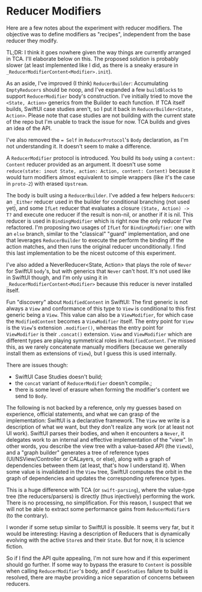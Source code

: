 # Reducer Modifiers

Here are a few notes about the experiment with reducer modifiers. The objective was to define modifiers as "recipes", independent from the base reducer they modify.

TL;DR: I think it goes nowhere given the way things are currently arranged in TCA. I'll elaborate below on this. The proposed solution is probably slower (at least implemented like I did, as there is a sneaky erasure in `_ReducerModifierContent<Modifier>.init`).

As an aside, I've improved (I think) `ReducerBuilder`: Accumulating `EmptyReducers` should be noop, and I've expanded a few `buildBlock`s to support `ReducerModifier` body's construction. I've initially tried to move the `<State, Action>` generics from the Builder to each function. If TCA itself builds, SwiftUI case studies aren't, so I put it back in `ReducerBuilder<State, Action>`. Please note that case studies are not building with the current state of the repo but I'm unable to track the issue for now. TCA builds and gives an idea of the API.

I've also removed the `= Self` in `ReducerProtocol`'s `Body` declaration, as I'm not understanding it. It doesn't seem to make a difference.

A `ReducerModifier` protocol is introduced. You build its `body` using a `content: Content` reducer provided as an argument. It doesn't use some `reduce(state: inout State, action: Action, content: Content)` because it would turn modifiers almost equivalent to simple wrappers (like it's the case in `proto-2`) with erased `Upstream`.

The body is built using a `ReducerBuilder`. I've added a few helpers `Reducer`s: an `_Either` reducer used in the builder for conditional branching (not used yet), and some `IfLet` reducer that evaluates a closure `(State, Action) -> T?` and execute one reducer if the result is non-nil, or another if it is nil. This reducer is used in `BindingModifier` which is right now the only reducer I've refactored. I'm proposing two usages of `IfLet` for `BindingModifier`: one with an `else` branch, similar to the "classical" "guard" implementation, and one that leverages `ReducerBuilder` to execute the perform the binding iff the action matches, and then runs the original reducer unconditionally. I find this last implementation to be the nicest outcome of this experiment.

I've also added a NeverReducer<State, Action> that plays the role of `Never` for SwiftUI `body`'s, but with generics that `Never` can't host. It's not used like in SwiftUI though, and I'm only using it in `_ReducerModifierContent<Modifier>` because this reducer is never installed itself.

Fun "discovery" about `ModifiedContent` in SwiftUI: The first generic is not always a `View` and conformance of this type to `View` is conditional to this first generic being a `View`. This value can also be a `ViewModifier`, for which case the `ModifiedContent` becomes a `ViewModifier` itself. The entry point for `View` is the `View`'s extension `.modifier()`, whereas the entry point for `ViewModifier` is their `.concat()` extension. `View` and `ViewModifier` which are different types are playing symmetrical roles in `ModifiedContent`. I've missed this, as we rarely concatenate manually modifiers (because we generally install them as extensions of `View`), but I guess this is used internally.


There are issues though:
- SwiftUI Case Studies doesn't build;
- the `concat` variant of `ReducerModifier` doesn't compile.;
- there is some level of erasure when forming the modifier's content we send to `Body`.

The following is not backed by a reference, only my guesses based on experience, official statements, and what we can grasp of the implementation:
SwiftUI is a declarative framework. The `View` we write is a description of what we want, but they don't realize any work (or at least not UI work). SwiftUI parses their bodies, and when it encounters a `Never`, it delegates work to an internal and effective implementation of the "view". In other words, you describe the view tree with a value-based API (the `View`s), and a "graph builder" generates a tree of reference types (UI/NSView/Controller or CALayers, or else), along with a graph of dependencies between them (at least, that's how I understand it). When some value is invalidated in the `View` tree, SwiftUI computes the orbit in the graph of dependencies and updates the corresponding reference types.

This is a huge difference with TCA (or `swift-parsing`), where the value-type tree (the reducers/parsers) is directly (thus injectively) performing the work. There is no processing, no simplification. For this reason, I suspect that we will not be able to extract some performance gains from `ReducerModifier`s (to the contrary).

I wonder if some setup similar to SwiftUI is possible. It seems very far, but it would be interesting: Having a description of Reducers that is dynamically evolving with the active `Store`s and their `State`. But for now, it is science fiction.

So if I find the API quite appealing, I'm not sure how and if this experiment should go further. If some way to bypass the erasure to `Content` is possible when calling `ReducerModifier`'s body, and if `CaseStudies` failure to build is resolved, there are maybe providing a nice separation of concerns between reducers.
